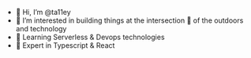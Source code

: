 - 👋 Hi, I’m @ta11ey
- 👀 I’m interested in building things at the intersection 🎯 of the outdoors and technology
- 🌱 Learning Serverless & Devops technologies
- 💞️ Expert in Typescript & React 
